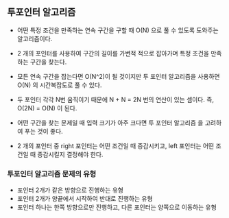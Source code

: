 ## 투포인터 알고리즘
- 어떤 특정 조건을 만족하는 연속 구간을 구할 때 O(N) 으로 풀 수 있도록 도와주는 알고리즘이다.

- 2 개의 포인터를 사용하여 구간의 길이를 가변적 적으로 잡아가며 특정 조건을 만족하는 구간을 찾는다.
- 모든 연속 구간을 잡는다면 O(N^2)이 될 것이지만 투 포인터 알고리즘을 사용하면 O(N) 의 시간복잡도로 풀 수 있다.
- 두 포인터 각각 N번 움직이기 때문에 N + N = 2N 번의 연산이 있는 셈이다. 즉, O(2N) = O(N) 이 된다.
- 어떤 구간을 찾는 문제일 때 입력 크기가 아주 크다면 투 포인터 알고리즘 을 고려하여 푸는 것이 좋다.
- 2 개의 포인터 중 right 포인터는 어떤 조건일 때 증감시키고, left 포인터는 어떤 조건일 때 증감시킬지 결정해야 한다.


### 투포인터 알고리즘 문제의 유형
- 포인터 2개가 같은 방향으로 진행하는 유형
- 포인터 2개가 양끝에서 시작하여 반대로 진행하는 유형
- 포인터 하나는 한쪽 방향으로만 진행하고, 다른 포인터는 양쪽으로 이동하는 유형
